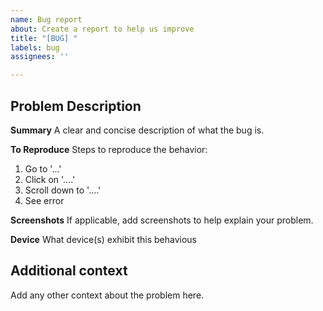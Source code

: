 ```yaml
---
name: Bug report
about: Create a report to help us improve
title: "[BUG] "
labels: bug
assignees: ''

---
```


## Problem Description

**Summary**
A clear and concise description of what the bug is.

**To Reproduce**
Steps to reproduce the behavior:
1. Go to '...'
2. Click on '....'
3. Scroll down to '....'
4. See error

**Screenshots**
If applicable, add screenshots to help explain your problem.

**Device**
What device(s) exhibit this behavious

## Additional context
Add any other context about the problem here.

